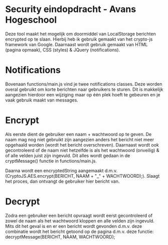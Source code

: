 # Security eindopdracht - Avans Hogeschool
Deze tool maakt het mogelijk om doormiddel van LocalStorage berichten encrypted op te slaan. Hierbij heb ik gebruik gemaakt van het crypto-js framework van Google. Daarnaast wordt gebruik gemaakt van HTML (pagina opmaak), CSS (styles) & JQuery (notifications).

# Notifications
Bovenaan functions/main.js vind je twee notifications classes. Deze worden overal gebruikt om korte berichten naar gebruikers te sturen. Dit is makkelijk aangezien hierdoor een wijziging maar op één plek hoeft te gebeuren en je vaak gebruik maakt van messages.

# Encrypt
Als eerste dient de gebruiker een naam + wachtwoord op te geven. De naam mag nog niet gebruikt zijn aangezien anders het bericht niet meer opgehaald worden (wordt het bericht overschreven). Daarnaast wordt ook gecontroleerd of de naam niet hetzelfde is als het wachtwoord (onveilig) & of alle velden juist zijn ingevuld. Dit alles wordt gedaan in de cryptMessage() functie in functions/main.js.

Daarna wordt een encryptedString aangemaakt d.m.v. (CryptoJS.AES.encrypt(BERICHT, NAAM + "_" + WACHTWOORD);).
Slaagt het proces, dan ontvangt de gebruiker hier bericht van.

# Decrypt
Zodra een gebruiker een bericht opvraagt wordt eerst gecontroleerd of zowel de naam als het wachtwoord kloppen en alle velden zijn ingevuld. Mits dit het geval is en er een bericht wordt gevonden d.m.v. deze combinatie wordt het bericht getoond op de pagina d.m.v. deze functie: decryptMessage(BERICHT, NAAM, WACHTWOORD);
